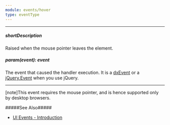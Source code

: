 ```yaml
---
module: events/hover
type: eventType
---
```

---
##### shortDescription
Raised when the mouse pointer leaves the element.

##### param(event): event
The event that caused the handler execution. It is a [dxEvent](/api-reference/50%20Common/Object%20Structures/dxEvent '/Documentation/ApiReference/Common/Object_Structures/dxEvent/') or a [jQuery.Event](https://api.jquery.com/category/events/event-object) when you use jQuery.

---
[note]This event requires the mouse pointer, and is hence supported only by desktop browsers.

#####See Also#####
- [UI Events - Introduction](/api-reference/10%20UI%20Widgets/UI%20Events '/Documentation/ApiReference/UI_Widgets/UI_Events/')
